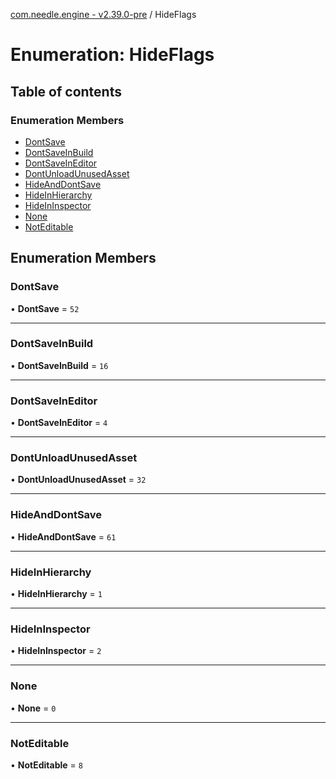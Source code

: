 [com.needle.engine - v2.39.0-pre](../README.md) / HideFlags

# Enumeration: HideFlags

## Table of contents

### Enumeration Members

- [DontSave](HideFlags.md#dontsave)
- [DontSaveInBuild](HideFlags.md#dontsaveinbuild)
- [DontSaveInEditor](HideFlags.md#dontsaveineditor)
- [DontUnloadUnusedAsset](HideFlags.md#dontunloadunusedasset)
- [HideAndDontSave](HideFlags.md#hideanddontsave)
- [HideInHierarchy](HideFlags.md#hideinhierarchy)
- [HideInInspector](HideFlags.md#hideininspector)
- [None](HideFlags.md#none)
- [NotEditable](HideFlags.md#noteditable)

## Enumeration Members

### DontSave

• **DontSave** = ``52``

___

### DontSaveInBuild

• **DontSaveInBuild** = ``16``

___

### DontSaveInEditor

• **DontSaveInEditor** = ``4``

___

### DontUnloadUnusedAsset

• **DontUnloadUnusedAsset** = ``32``

___

### HideAndDontSave

• **HideAndDontSave** = ``61``

___

### HideInHierarchy

• **HideInHierarchy** = ``1``

___

### HideInInspector

• **HideInInspector** = ``2``

___

### None

• **None** = ``0``

___

### NotEditable

• **NotEditable** = ``8``
